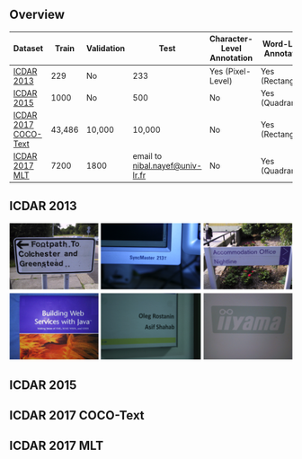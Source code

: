 ## Overview
|Dataset|Train|Validation|Test|Character-Level Annotation|Word-Level Annotation|
|---|---|---|---|---|---|
|[ICDAR 2013](http://rrc.cvc.uab.es/?ch=2&com=introduction)|229|No|233|Yes (Pixel-Level)|Yes (Rectangle)|
|[ICDAR 2015](http://rrc.cvc.uab.es/?ch=4&com=introduction)|1000|No|500|No|Yes (Quadrangle)|
|[ICDAR 2017 COCO-Text](http://rrc.cvc.uab.es/?ch=5&com=introduction)|43,486|10,000|10,000|No|Yes (Rectangle)|
|[ICDAR 2017 MLT](http://rrc.cvc.uab.es/?ch=8&com=introduction)|7200|1800|email to nibal.nayef@univ-lr.fr|No|Yes (Quadrangle)|

## ICDAR 2013
![ICDAR2013_demo](demo_images/ICDAR2013_demo.png)

## ICDAR 2015

## ICDAR 2017 COCO-Text

## ICDAR 2017 MLT
